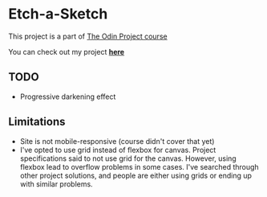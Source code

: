 # Etch-a-Sketch

This project is a part of [The Odin Project course](https://www.theodinproject.com)

You can check out my project **[here](https://antonizarzycki.github.io/odin-etch-a-sketch/)**

## TODO

- Progressive darkening effect

## Limitations

- Site is not mobile-responsive (course didn't cover that yet)
- I've opted to use grid instead of flexbox for canvas. Project specifications said to not use grid for the canvas. However, using flexbox lead to overflow problems in some cases. I've searched through other project solutions, and people are either using grids or ending up with similar problems.

